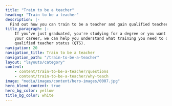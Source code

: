 ```yaml
---
title: "Train to be a teacher"
heading: "Train to be a teacher"
description: |-
  Find out how you can train to be a teacher and gain qualified teacher status (QTS). Explore university and school-led training, and how to get a PGCE with QTS.
title_paragraph: |-
    If you’ve just graduated, you're studying for a degree or you want to change
    your career, we can help you understand what training you need to do to get
    qualified teacher status (QTS).
navigation: 20
navigation_title: Train to be a teacher
navigation_path: "/train-to-be-a-teacher"
layout: "layouts/category"
content:
    - content/train-to-be-a-teacher/questions
    - content/train-to-be-a-teacher/why-teach
image: "media/images/content/hero-images/0007.jpg"
hero_blend_content: true
hero_bg_color: yellow
title_bg_color: white
---
```



